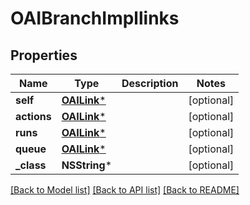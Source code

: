 # OAIBranchImpllinks

## Properties
Name | Type | Description | Notes
------------ | ------------- | ------------- | -------------
**self** | [**OAILink***](OAILink.md) |  | [optional] 
**actions** | [**OAILink***](OAILink.md) |  | [optional] 
**runs** | [**OAILink***](OAILink.md) |  | [optional] 
**queue** | [**OAILink***](OAILink.md) |  | [optional] 
**_class** | **NSString*** |  | [optional] 

[[Back to Model list]](../README.md#documentation-for-models) [[Back to API list]](../README.md#documentation-for-api-endpoints) [[Back to README]](../README.md)


